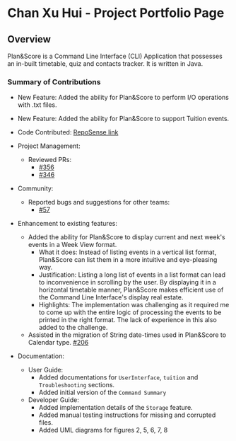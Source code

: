 # Chan Xu Hui - Project Portfolio Page

## Overview
Plan&Score is a Command Line Interface (CLI) Application that possesses an in-built timetable, 
quiz and contacts tracker. It is written in Java. 

### Summary of Contributions
* New Feature: Added the ability for Plan&Score to perform I/O operations with .txt files.

* New Feature: Added the ability for Plan&Score to support Tuition events.

* Code Contributed: [RepoSense link](https://nus-cs2113-ay2021s1.github.io/tp-dashboard/#breakdown=true&search=&sort=groupTitle&sortWithin=title&since=2020-09-27&timeframe=commit&mergegroup=&groupSelect=groupByRepos&checkedFileTypes=docs~functional-code~test-code~other&tabOpen=true&tabType=authorship&zFR=false&tabAuthor=durianpancakes&tabRepo=AY2021S1-CS2113T-W12-4%2Ftp%5Bmaster%5D&authorshipIsMergeGroup=false&authorshipFileTypes=docs~functional-code~test-code~other)

* Project Management:
    * Reviewed PRs: 
        * [#356](https://github.com/AY2021S1-CS2113T-W12-4/tp/pull/356)
        * [#346](https://github.com/AY2021S1-CS2113T-W12-4/tp/pull/346)

* Community:
    * Reported bugs and suggestions for other teams: 
        * [#57](https://github.com/nus-cs2113-AY2021S1/tp/pull/57)

* Enhancement to existing features: 
    * Added the ability for Plan&Score to display current and next week's events in a Week View format. 
        * What it does: Instead of listing events in a vertical list format, Plan&Score can list them in a 
                    more intuitive and eye-pleasing way.
        * Justification: Listing a long list of events in a list format can lead to inconvenience in
                     scrolling by the user. By displaying it in a horizontal timetable manner, 
                     Plan&Score makes efficient use of the Command Line Interface's display real
                     estate.
        * Highlights: The implementation was challenging as it required me to come up with the entire 
                  logic of processing the events to be printed in the right format. The lack of
                  experience in this also added to the challenge.
    * Assisted in the migration of String date-times used in Plan&Score to Calendar type. [#206](https://github.com/AY2021S1-CS2113T-W12-4/tp/issues/206) 

* Documentation:
    * User Guide: 
        * Added documentations for `UserInterface`, `tuition` and `Troubleshooting` sections.
        * Added initial version of the `Command Summary`
    * Developer Guide:
        * Added implementation details of the `Storage` feature.
        * Added manual testing instructions for missing and corrupted files.
        * Added UML diagrams for figures 2, 5, 6, 7, 8

